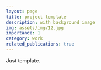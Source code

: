 ```yaml
---
layout: page
title: project template
description: with background image
img: assets/img/12.jpg
importance: 1
category: work
related_publications: true
---
```


Just template.